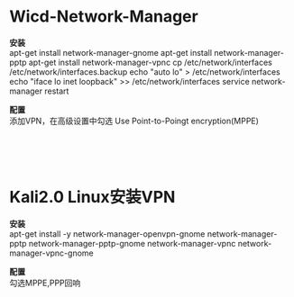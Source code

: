 Wicd-Network-Manager
====================

**安装**<br/>
    apt-get install network-manager-gnome
    apt-get install network-manager-pptp
    apt-get install network-manager-vpnc
    cp /etc/network/interfaces /etc/network/interfaces.backup
    echo "auto lo" > /etc/network/interfaces
    echo "iface lo inet loopback" >> /etc/network/interfaces
    service network-manager restart 

**配置**<br/>
    添加VPN，在高级设置中勾选 Use Point-to-Poingt encryption(MPPE)


<br/><br/><br/>




Kali2.0 Linux安装VPN
====================
**安装**<br/>
    apt-get install -y network-manager-openvpn-gnome network-manager-pptp network-manager-pptp-gnome network-manager-vpnc network-manager-vpnc-gnome

**配置**<br/>
    勾选MPPE,PPP回响
